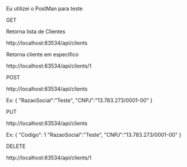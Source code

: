 Eu utilizei o PostMan para teste

GET


Retorna lista de Clientes

http://localhost:63534/api/clients

Retorna cliente em específico

http://localhost:63534/api/clients/1

POST

http://localhost:63534/api/clients

Ex:
{
	"RazaoSocial":"Teste",
	"CNPJ":"13.783.273/0001-00"	
}

PUT

http://localhost:63534/api/clients

Ex:
{
	"Codigo": 1
	"RazaoSocial":"Teste",
	"CNPJ":"13.783.273/0001-00"	
}

DELETE

http://localhost:63534/api/clients/1


